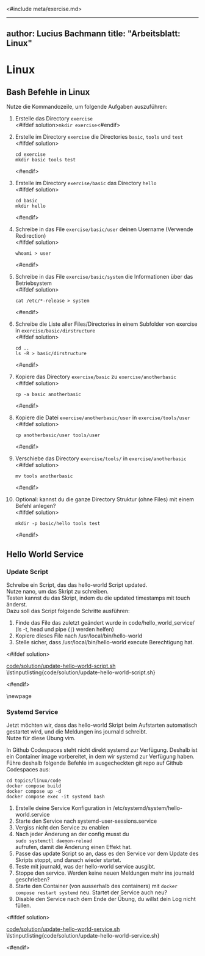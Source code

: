 <#include meta/exercise.md>

---
author: Lucius Bachmann
title: "Arbeitsblatt: Linux"
---

Linux
===================================

Bash Befehle in Linux
--------

Nutze die Kommandozeile, um folgende Aufgaben auszuführen:

1. Erstelle das Directory `exercise`  
   <#ifdef solution>`mkdir exercise`<#endif>
1. Erstelle im Directory `exercise` die Directories `basic`, `tools` und `test`  
   <#ifdef solution>

   ```
   cd exercise
   mkdir basic tools test
   ```

   <#endif>
1. Erstelle im Directory `exercise/basic` das Directory `hello`  
   <#ifdef solution>

   ```
   cd basic
   mkdir hello
   ```

   <#endif>
1. Schreibe in das File `exercise/basic/user` deinen Username (Verwende Redirection)  
   <#ifdef solution>

   ```
   whoami > user
   ```

   <#endif>
1. Schreibe in das File `exercise/basic/system` die Informationen über das Betriebsystem  
   <#ifdef solution>

   ```
   cat /etc/*-release > system
   ```

   <#endif>
1. Schreibe die Liste aller Files/Directories in einem Subfolder von exercise in `exercise/basic/dirstructure`  
   <#ifdef solution>

   ```
   cd ..
   ls -R > basic/dirstructure
   ```

   <#endif>
1. Kopiere das Directory `exercise/basic` zu `exercise/anotherbasic`  
   <#ifdef solution>

   ```
   cp -a basic anotherbasic
   ```

   <#endif>
1. Kopiere die Datei `exercise/anotherbasic/user` in `exercise/tools/user`  
   <#ifdef solution>

   ```
   cp anotherbasic/user tools/user
   ```

   <#endif>
1. Verschiebe das Directory `exercise/tools/` in `exercise/anotherbasic`  
   <#ifdef solution>

   ```
   mv tools anotherbasic
   ```

   <#endif>
1. Optional: kannst du die ganze Directory Struktur (ohne Files) mit einem Befehl anlegen?  
   <#ifdef solution>

   ```
   mkdir -p basic/hello tools test
   ```

   <#endif>

Hello World Service
--------

### Update Script  
Schreibe ein Script, das das hello-world Script updated.  
Nutze nano, um das Skript zu schreiben.  
Testen kannst du das Skript, indem du die updated timestamps mit touch änderst.  
Dazu soll das Script folgende Schritte ausführen:

1. Finde das File das zuletzt geändert wurde in code/hello_world_service/  
   (ls -t, head und pipe (`|`) werden helfen)
1. Kopiere dieses File nach /usr/local/bin/hello-world
1. Stelle sicher, dass /usr/local/bin/hello-world execute Berechtigung hat.  

<#ifdef solution>

[code/solution/update-hello-world-script.sh](update-hello-world-script.sh)
\lstinputlisting{code/solution/update-hello-world-script.sh}

<#endif>

\newpage

### Systemd Service  
Jetzt möchten wir, dass das hello-world Skript beim Aufstarten automatisch gestartet wird,
und die Meldungen ins journald schreibt.  
Nutze für diese Übung vim.

In Github Codespaces steht nicht direkt systemd zur Verfügung.
Deshalb ist ein Container image vorbereitet, in dem wir systemd zur Verfügung haben.
Führe deshalb folgende Befehle im ausgecheckten git repo auf Github Codespaces aus:

```shell
cd topics/linux/code
docker compose build
docker compose up -d
docker compose exec -it systemd bash
```

1. Erstelle deine Service Konfiguration in /etc/systemd/system/hello-world.service
1. Starte den Service nach systemd-user-sessions.service
1. Vergiss nicht den Service zu enablen
1. Nach jeder Änderung an der config musst du  
   `sudo systemctl daemon-reload`  
   aufrufen, damit die Änderung einen Effekt hat.
1. Passe das update Script so an, dass es den Service vor dem Update des Skripts stoppt, und danach wieder startet.
1. Teste mit journald, was der hello-world service ausgibt.
1. Stoppe den service. Werden keine neuen Meldungen mehr ins journald geschrieben?
1. Starte den Container (von ausserhalb des containers) mit `docker compose restart systemd` neu.
Startet der Service auch neu?
1. Disable den Service nach dem Ende der Übung, du willst dein Log nicht füllen.

<#ifdef solution>

[code/solution/update-hello-world-service.sh](update-hello-world-service.sh)
\lstinputlisting{code/solution/update-hello-world-service.sh}

<#endif>
